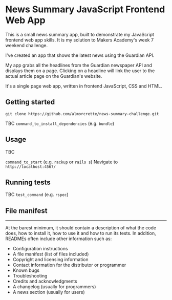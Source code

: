 # News Summary JavaScript Frontend Web App

This is a small news summary app, built to demonstrate my JavaScript frontend web app skills. It is my solution to Makers Academy's week 7 weekend challenge.

I've created an app that shows the latest news using the Guardian API.

My app grabs all the headlines from the Guardian newspaper API and displays them on a
page. Clicking on a headline will link the user to the actual article page on the Guardian's website.

It's a single page web app, written in frontend JavaScript, CSS and HTML.

## Getting started

`git clone https://github.com/almorcrette/news-summary-challenge.git`

TBC
`command_to_install_dependencies` (e.g. `bundle`)

## Usage

TBC

`command_to_start` (e.g. `rackup` or `rails s`)
Navigate to `http://localhost:4567/`


## Running tests

TBC
`test_command` (e.g. `rspec`)

## File manifest

----------------------------------------------

At the barest minimum, it should contain a description of what the code does, how to install it, how to use it and how to run its tests. In addition, READMEs often include other information such as:

- Configuration instructions
- A file manifest (list of files included)
- Copyright and licensing information
- Contact information for the distributor or programmer
- Known bugs
- Troubleshooting
- Credits and acknowledgments
- A changelog (usually for programmers)
- A news section (usually for users)
